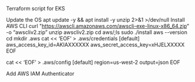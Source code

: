 Terraform script for EKS

Update the OS
apt update -y && apt install -y unzip 2>&1 >/dev/null
Install AWS CLI
curl "https://awscli.amazonaws.com/awscli-exe-linux-x86_64.zip" -o “awscliv2.zip”
unzip awscliv2.zip
cd aws/;ls
sudo ./install
aws --version
cd
mkdir .aws
cat << ‘EOF’ > .aws/credentials
[default]
aws_access_key_id=AKIAXXXXXX
aws_secret_access_key=xHJELXXXXX
EOF

cat << ‘EOF’ > .aws/config
[default]
region=us-west-2
output=json
EOF

Add AWS IAM Authenticator
